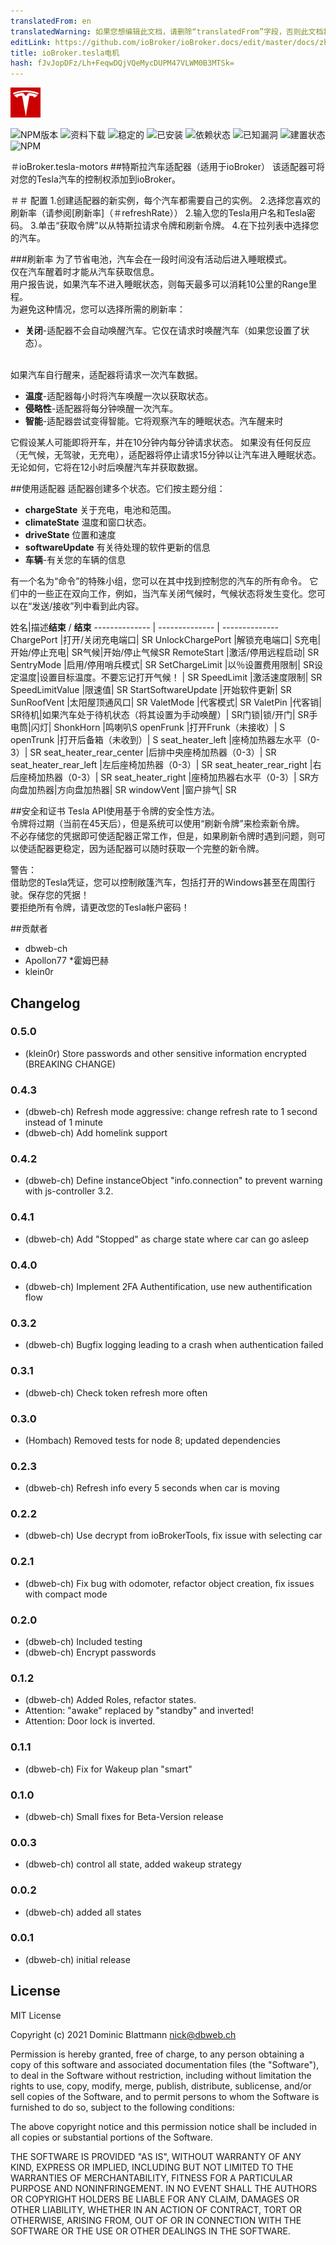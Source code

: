 ```yaml
---
translatedFrom: en
translatedWarning: 如果您想编辑此文档，请删除“translatedFrom”字段，否则此文档将再次自动翻译
editLink: https://github.com/ioBroker/ioBroker.docs/edit/master/docs/zh-cn/adapterref/iobroker.tesla-motors/README.md
title: ioBroker.tesla电机
hash: fJvJopDFz/Lh+FeqwDQjVQeMycDUPM47VLWM0B3MTSk=
---
```

![商标](../../../en/adapterref/iobroker.tesla-motors/admin/tesla-motors.png)

![NPM版本](http://img.shields.io/npm/v/iobroker.tesla-motors.svg)
![资料下载](https://img.shields.io/npm/dm/iobroker.tesla-motors.svg)
![稳定的](http://iobroker.live/badges/tesla-motors-stable.svg)
![已安装](http://iobroker.live/badges/tesla-motors-installed.svg)
![依赖状态](https://img.shields.io/david/dbweb-ch/iobroker.tesla-motors.svg)
![已知漏洞](https://snyk.io/test/github/dbweb-ch/ioBroker.tesla-motors/badge.svg)
![建置状态](http://img.shields.io/travis/dbweb-ch/ioBroker.tesla-motors.svg)
![NPM](https://nodei.co/npm/iobroker.tesla-motors.png?downloads=true)

＃ioBroker.tesla-motors
##特斯拉汽车适配器（适用于ioBroker）
该适配器可将对您的Tesla汽车的控制权添加到ioBroker。

＃＃ 配置
1.创建适配器的新实例，每个汽车都需要自己的实例。
2.选择您喜欢的刷新率（请参阅[刷新率]（＃refreshRate））
2.输入您的Tesla用户名和Tesla密码。
3.单击“获取令牌”以从特斯拉请求令牌和刷新令牌。
4.在下拉列表中选择您的汽车。

###<a name="refreshRate"></a>刷新率
为了节省电池，汽车会在一段时间没有活动后进入睡眠模式。<br />仅在汽车醒着时才能从汽车获取信息。<br />用户报告说，如果汽车不进入睡眠状态，则每天最多可以消耗10公里的Range里程。<br />为避免这种情况，您可以选择所需的刷新率：

* **关闭**-适配器不会自动唤醒汽车。它仅在请求时唤醒汽车（如果您设置了状态）。

<br />如果汽车自行醒来，适配器将请求一次汽车数据。

* **温度**-适配器每小时将汽车唤醒一次以获取状态。
* **侵略性**-适配器将每分钟唤醒一次汽车。
* **智能**-适配器尝试变得智能。它将观察汽车的睡眠状态。汽车醒来时

它假设某人可能即将开车，并在10分钟内每分钟请求状态。
如果没有任何反应（无气候，无驾驶，无充电），适配器将停止请求15分钟以让汽车进入睡眠状态。无论如何，它将在12小时后唤醒汽车并获取数据。

##使用适配器
适配器创建多个状态。它们按主题分组：

* **chargeState** 关于充电，电池和范围。
* **climateState** 温度和窗口状态。
* **driveState** 位置和速度
* **softwareUpdate** 有关待处理的软件更新的信息
* **车辆**-有关您的车辆的信息

有一个名为“命令”的特殊小组，您可以在其中找到控制您的汽车的所有命令。
它们中的一些正在双向工作，例如，当汽车关闭气候时，气候状态将发生变化。您可以在“发送/接收”列中看到此内容。

姓名|描述**结束** / **结束** -------------- | -------------- | -------------- ChargePort |打开/关闭充电端口| SR UnlockChargePort |解锁充电端口| S充电|开始/停止充电| SR气候|开始/停止气候SR RemoteStart |激活/停用远程启动| SR SentryMode |启用/停用哨兵模式| SR SetChargeLimit |以％设置费用限制| SR设定温度|设置目标温度。不要忘记打开气候！ | SR SpeedLimit |激活速度限制| SR SpeedLimitValue |限速值| SR StartSoftwareUpdate |开始软件更新| SR SunRoofVent |太阳屋顶通风口| SR ValetMode |代客模式| SR ValetPin |代客销| SR待机|如果汽车处于待机状态（将其设置为手动唤醒）| SR门锁|锁/开门| SR手电筒|闪灯| ShonkHorn |鸣喇叭S openFrunk |打开Frunk（未接收）| S openTrunk |打开后备箱（未收到）| S seat_heater_left |座椅加热器左水平（0-3）| SR seat_heater_rear_center |后排中央座椅加热器（0-3）| SR seat_heater_rear_left |左后座椅加热器（0-3）| SR seat_heater_rear_right |右后座椅加热器（0-3）| SR seat_heater_right |座椅加热器右水平（0-3）| SR方向盘加热器|方向盘加热器| SR windowVent |窗户排气| SR

##安全和证书
Tesla API使用基于令牌的安全性方法。<br />令牌将过期（当前在45天后），但是系统可以使用“刷新令牌”来检索新令牌。<br />不必存储您的凭据即可使适配器正常工作，但是，如果刷新令牌时遇到问题，则可以使适配器更稳定，因为适配器可以随时获取一个完整的新令牌。<br /><aside class="warning">警告：<br />借助您的Tesla凭证，您可以控制敞篷汽车，包括打开的Windows甚至在周围行驶。保存您的凭据！<br />要拒绝所有令牌，请更改您的Tesla帐户密码！</aside>

##贡献者
* dbweb-ch
* Apollon77
*霍姆巴赫
* klein0r

## Changelog
### 0.5.0
* (klein0r) Store passwords and other sensitive information encrypted (BREAKING CHANGE)
### 0.4.3
* (dbweb-ch) Refresh mode aggressive: change refresh rate to 1 second instead of 1 minute
* (dbweb-ch) Add homelink support
### 0.4.2
* (dbweb-ch) Define instanceObject \"info.connection\" to prevent warning with js-controller 3.2.
### 0.4.1
* (dbweb-ch) Add \"Stopped\" as charge state where car can go asleep
### 0.4.0
* (dbweb-ch) Implement 2FA Authentification, use new authentification flow
### 0.3.2
* (dbweb-ch) Bugfix logging leading to a crash when authentication failed
### 0.3.1
* (dbweb-ch) Check token refresh more often
### 0.3.0
* (Hombach) Removed tests for node 8; updated dependencies
### 0.2.3
* (dbweb-ch) Refresh info every 5 seconds when car is moving
### 0.2.2
* (dbweb-ch) Use decrypt from ioBrokerTools, fix issue with selecting car
### 0.2.1
* (dbweb-ch) Fix bug with odomoter, refactor object creation, fix issues with compact mode
### 0.2.0
* (dbweb-ch) Included testing
* (dbweb-ch) Encrypt passwords
### 0.1.2
* (dbweb-ch) Added Roles, refactor states. 
* Attention: "awake" replaced by "standby" and inverted!
* Attention: Door lock is inverted.
### 0.1.1
* (dbweb-ch) Fix for Wakeup plan "smart"
### 0.1.0
* (dbweb-ch) Small fixes for Beta-Version release
### 0.0.3
* (dbweb-ch) control all state, added wakeup strategy
### 0.0.2
* (dbweb-ch) added all states
### 0.0.1
* (dbweb-ch) initial release

## License
MIT License

Copyright (c) 2021 Dominic Blattmann <nick@dbweb.ch>

Permission is hereby granted, free of charge, to any person obtaining a copy
of this software and associated documentation files (the "Software"), to deal
in the Software without restriction, including without limitation the rights
to use, copy, modify, merge, publish, distribute, sublicense, and/or sell
copies of the Software, and to permit persons to whom the Software is
furnished to do so, subject to the following conditions: 

The above copyright notice and this permission notice shall be included in all
copies or substantial portions of the Software.

THE SOFTWARE IS PROVIDED "AS IS", WITHOUT WARRANTY OF ANY KIND, EXPRESS OR
IMPLIED, INCLUDING BUT NOT LIMITED TO THE WARRANTIES OF MERCHANTABILITY,
FITNESS FOR A PARTICULAR PURPOSE AND NONINFRINGEMENT. IN NO EVENT SHALL THE
AUTHORS OR COPYRIGHT HOLDERS BE LIABLE FOR ANY CLAIM, DAMAGES OR OTHER
LIABILITY, WHETHER IN AN ACTION OF CONTRACT, TORT OR OTHERWISE, ARISING FROM,
OUT OF OR IN CONNECTION WITH THE SOFTWARE OR THE USE OR OTHER DEALINGS IN THE
SOFTWARE.